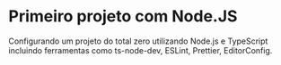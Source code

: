 # Primeiro projeto com Node.JS
Configurando um projeto do total zero utilizando Node.js e TypeScript incluindo ferramentas como ts-node-dev, ESLint, Prettier, EditorConfig.
